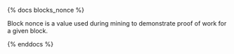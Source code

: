 {% docs blocks_nonce %}

Block nonce is a value used during mining to demonstrate proof of work for a given block.

{% enddocs %}
